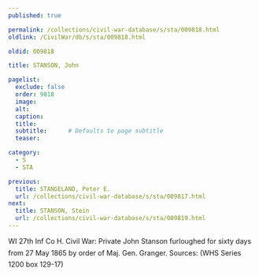 ```yaml
---
published: true

permalink: /collections/civil-war-database/s/sta/009818.html
oldlink: /CivilWar/db/s/sta/009818.html

oldid: 009818

title: STANSON, John

pagelist:
  exclude: false
  order: 9818
  image: 
  alt:
  caption:
  title:
  subtitle:      # Defaults to page subtitle
  teaser:

category: 
  - S 
  - STA

previous:
  title: STANGELAND, Peter E.
  url: /collections/civil-war-database/s/sta/009817.html  
next:
  title: STANSON, Stein
  url: /collections/civil-war-database/s/sta/009819.html   
---
```

WI 27th Inf Co H. Civil War: &#147;Private John Stanson furloughed for sixty days from 27 May 1865 by order of Maj. Gen. Granger.&#148; Sources: (WHS Series 1200 box 129-17)